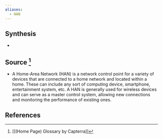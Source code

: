 ```yaml
---
aliases:
  - HAN
---
```

## Synthesis
- 
## Source [^1]
- A Home-Area Network (HAN) is a network control point for a variety of devices that are connected to a home network and located within a home. These can include any sort of computing device, smartphone, entertainment system, etc. A HAN is generally used for wireless devices and can serve as a master control system, allowing new connections and monitoring the performance of existing ones.
## References

[^1]: [[(Home Page) Glossary by Capterra]]